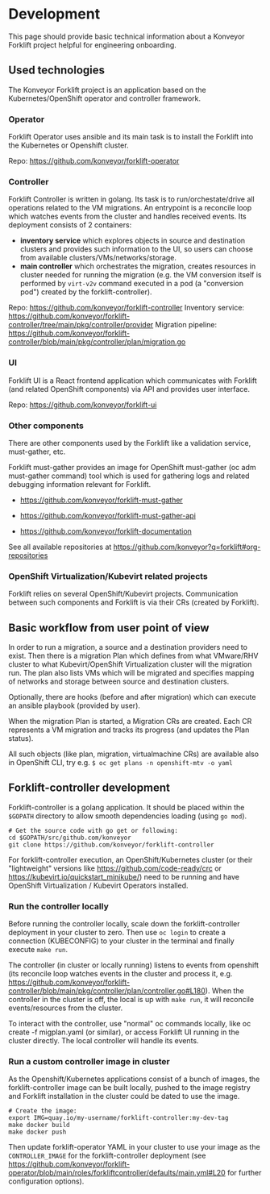 # Development

This page should provide basic technical information about a Konveyor Forklift project helpful for engineering onboarding.

## Used technologies

The Konveyor Forklift project is an application based on the Kubernetes/OpenShift operator and controller framework.

### Operator
Forklift Operator uses ansible and its main task is to install the Forklift into the Kubernetes or Openshift cluster.

Repo: https://github.com/konveyor/forklift-operator

### Controller
Forklift Controller is written in golang. Its task is to run/orchestate/drive all operations related to the VM migrations. An entrypoint is a reconcile loop which watches events from the cluster and handles received events. Its deployment consists of 2 containers:
- **inventory service** which explores objects in source and destination clusters and provides such information to the UI, so users can choose from available clusters/VMs/networks/storage.
- **main controller** which orchestrates the migration, creates resources in cluster needed for running the migration (e.g. the VM conversion itself is performed by ```virt-v2v``` command executed in a pod (a "conversion pod") created by the forklift-controller).

Repo: https://github.com/konveyor/forklift-controller
Inventory service: https://github.com/konveyor/forklift-controller/tree/main/pkg/controller/provider
Migration pipeline: https://github.com/konveyor/forklift-controller/blob/main/pkg/controller/plan/migration.go

### UI
Forklift UI is a React frontend application which communicates with Forklift (and related OpenShift components) via API and provides user interface.

Repo: https://github.com/konveyor/forklift-ui

### Other components
There are other components used by the Forklift like a validation service, must-gather, etc.

Forklift must-gather provides an image for OpenShift must-gather (oc adm must-gather command) tool which is used for gathering logs and related debugging information relevant for Forklift.

- https://github.com/konveyor/forklift-must-gather
- https://github.com/konveyor/forklift-must-gather-api

- https://github.com/konveyor/forklift-documentation

See all available repositories at https://github.com/konveyor?q=forklift#org-repositories

### OpenShift Virtualization/Kubevirt related projects

Forklift relies on several OpenShift/Kubevirt projects. Communication between such components and Forklift is via their CRs (created by Forklift).

## Basic workflow from user point of view

In order to run a migration, a source and a destination providers need to exist. Then there is a migration Plan which defines from what VMware/RHV cluster to what Kubevirt/OpenShift Virtualization cluster will the migration run. The plan also lists VMs which will be migrated and specifies mapping of networks and storage between source and destination clusters.

Optionally, there are hooks (before and after migration) which can execute an ansible playbook (provided by user).

When the migration Plan is started, a Migration CRs are created. Each CR represents a VM migration and tracks its progress (and updates the Plan status).

All such objects (like plan, migration, virtualmachine CRs) are available also in OpenShift CLI, try e.g. ```$ oc get plans -n openshift-mtv -o yaml```

## Forklift-controller development

Forklift-controller is a golang application. It should be placed within the ```$GOPATH``` directory to allow smooth dependencies loading (using ```go mod```).

```
# Get the source code with go get or following:
cd $GOPATH/src/github.com/konveyor
git clone https://github.com/konveyor/forklift-controller
```

For forklift-controller execution, an OpenShift/Kubernetes cluster (or their "lightweight" versions like https://github.com/code-ready/crc or https://kubevirt.io/quickstart_minikube/) need to be running and have OpenShift Virtualization / Kubevirt Operators installed.

### Run the controller locally

Before running the controller locally, scale down the forklift-controller deployment in your cluster to zero. Then use ```oc login``` to create a connection (KUBECONFIG) to your cluster in the terminal and finally execute ```make run```.

The controller (in cluster or locally running) listens to events from openshift (its reconcile loop watches events in the cluster and process it, e.g. https://github.com/konveyor/forklift-controller/blob/main/pkg/controller/plan/controller.go#L180). When the controller in the cluster is off, the local is up with ```make run```, it will reconcile events/resources from the cluster.

To interact with the controller, use "normal" oc commands locally, like oc create -f migplan.yaml (or similar), or access Forklift UI running in the cluster directly. The local controller will handle its events.

### Run a custom controller image in cluster

As the Openshift/Kubernetes applications consist of a bunch of images, the forklift-controller image can be built locally, pushed to the image registry and Forklift installation in the cluster could be dated to use the image.

```
# Create the image:
export IMG=quay.io/my-username/forklift-controller:my-dev-tag
make docker build
make docker push
```

Then update forklift-operator YAML in your cluster to use your image as the ```CONTROLLER_IMAGE``` for the forklift-controller deployment (see https://github.com/konveyor/forklift-operator/blob/main/roles/forkliftcontroller/defaults/main.yml#L20 for further configuration options).

